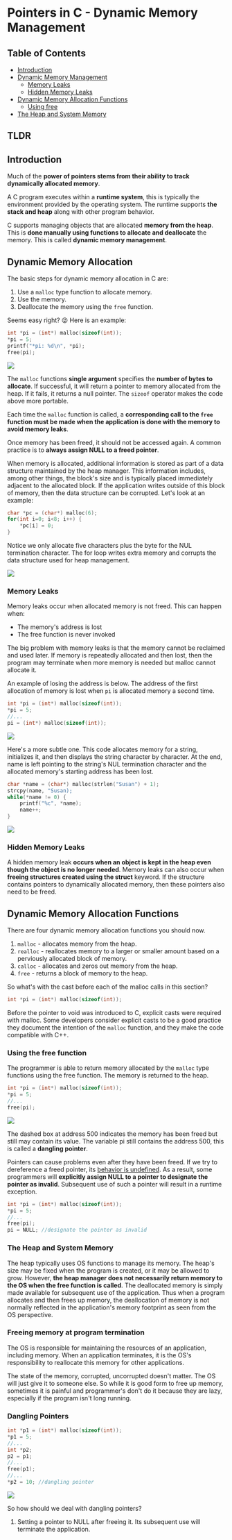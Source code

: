 # Pointers in C - Dynamic Memory Management

## Table of Contents

* [Introduction](#introduction)
* [Dynamic Memory Management](#dynamic-memory-management)
    * [Memory Leaks](#memory-leaks)
    * [Hidden Memory Leaks](#hidden-memory-leaks)
* [Dynamic Memory Allocation Functions](#dynamic-memory-allocation-functions)
    * [Using free](#using-the-free-function)
* [The Heap and System Memory](#the-heap-and-system-memory)


## TLDR

## Introduction

Much of the **power of pointers stems from their ability to track dynamically allocated memory**.

A C program executes within a **runtime system**, this is typically the environment provided by the operating system. The runtime supports **the stack and heap** along with other program behavior.

C supports managing objects that are allocated **memory from the heap**. This is **done manually using functions to allocate and deallocate** the memory. This is called **dynamic memory management**.

## Dynamic Memory Allocation

The basic steps for dynamic memory allocation in C are:
1. Use a `malloc` type function to allocate memory.
2. Use the memory.
3. Deallocate the memory using the `free` function.

Seems easy right? 😝 Here is an example:

```c
int *pi = (int*) malloc(sizeof(int));
*pi = 5;
printf("*pi: %d\n", *pi);
free(pi);
```

<img src="2_resources/allocate_int.png">

The `malloc` functions **single argument** specifies the **number of bytes to allocate**. If successful, it will return a pointer to memory allocated from the heap. If it fails, it returns a null pointer. The `sizeof` operator makes the code above more portable.

Each time the `malloc` function is called, a **corresponding call to the `free` function must be made when the application is done with the memory to avoid memory leaks**.

Once memory has been freed, it should not be accessed again. A common practice is to **always assign NULL to a freed pointer**.

When memory is allocated, additional information is stored as part of a data structure maintained by the heap manager. This information includes, among other things, the block's size and is typically placed immediately adjacent to the allocated block. If the application writes outside of this block of memory, then the data structure can be corrupted. Let's look at an example:

```c
char *pc = (char*) malloc(6);
for(int i=0; i<8; i++) {
    *pc[i] = 0;
}
```

Notice we only allocate five characters plus the byte for the NUL termination character. The for loop writes extra memory and corrupts the data structure used for heap management.

<img src="2_resources/extra_memory.md">

### Memory Leaks

Memory leaks occur when allocated memory is not freed. This can happen when:

* The memory's address is lost
* The free function is never invoked

The big problem with memory leaks is that the memory cannot be reclaimed and used later. If memory is repeatedly allocated and then lost, then the program may terminate when more memory is needed but malloc cannot allocate it.

An example of losing the address is below. The address of the first allocation of memory is lost when `pi` is allocated memory a second time.

```c
int *pi = (int*) malloc(sizeof(int));
*pi = 5;
//...
pi = (int*) malloc(sizeof(int));
```

<img src="2_resources/losing_an_address.png">

Here's a more subtle one. This code allocates memory for a string, initializes it, and then displays the string character by character. At the end, name is left pointing to the string's NUL termination character and the allocated memory's starting address has been lost.

```c
char *name = (char*) malloc(strlen("Susan") + 1);
strcpy(name, "Susan);
while(*name != 0) {
    printf("%c", *name);
    name++;
}
```

<img src="2_resources/losing_an_address2.png">

### Hidden Memory Leaks

A hidden memory leak **occurs when an object is kept in the heap even though the object is no longer needed**. Memory leaks can also occur when **freeing structures created using the struct** keyword. If the structure contains pointers to dynamically allocated memory, then these pointers also need to be freed.

## Dynamic Memory Allocation Functions

There are four dynamic memory allocation functions you should now.

1. `malloc` - allocates memory from the heap.
2. `realloc` - reallocates memory to a larger or smaller amount based on a perviously allocated block of memory.
3. `calloc` - allocates and zeros out memory from the heap.
4. `free` - returns a block of memory to the heap. 

So what's with the cast before each of the malloc calls in this section?

```c
int *pi = (int*) malloc(sizeof(int));
```

Before the pointer to void was introduced to C, explicit casts were required with malloc. Some developers consider explicit casts to be a good practice they document the intention of the `malloc` function, and they make the code compatible with C++.

### Using the free function

The programmer is able to return memory allocated by the `malloc` type functions using the free function. The memory is returned to the heap. 

```c
int *pi = (int*) malloc(sizeof(int));
*pi = 5;
//...
free(pi);
```

<img src="2_resources/release_memory.png">

The dashed box at address 500 indicates the memory has been freed but still may contain its value. The variable pi still contains the address 500, this is called a **dangling pointer**.

Pointers can cause problems even after they have been freed. If we try to dereference a freed pointer, its [behavior is undefined](1_introduction.md#c-behaviors). As a result, some programmers will **explicitly assign NULL to a pointer to designate the pointer as invalid**. Subsequent use of such a pointer will result in a runtime exception.

```c
int *pi = (int*) malloc(sizeof(int));
*pi = 5;
//...
free(pi);
pi = NULL; //designate the pointer as invalid
```

### The Heap and System Memory

The heap typically uses OS functions to manage its memory. The heap's size may be fixed when the program is created, or it may be allowed to grow. However, **the heap manager does not necessarily return memory to the OS when the free function is called**. The deallocated memory is simply made available for subsequent use of the application. Thus when a program allocates and then frees up memory, the deallocation of memory is not normally reflected in the application's memory footprint as seen from the OS perspective.

### Freeing memory at program termination

The OS is responsible for maintaining the resources of an application, including memory. When an application terminates, it is the OS's responsibility to reallocate this memory for other applications.

The state of the memory, corrupted, uncorrupted doesn't matter. The OS will just give it to someone else. So while it is good form to free up memory, sometimes it is painful and programmer's don't do it because they are lazy, especially if the program isn't long running.

### Dangling Pointers

```c
int *p1 = (int*) malloc(sizeof(int));
*p1 = 5;
//...
int *p2;
p2 = p1;
//...
free(p1);
//...
*p2 = 10; //dangling pointer
```

<img src="2_resources/dangling_pointer.png">

So how should we deal with dangling pointers?

1. Setting a pointer to NULL after freeing it. Its subsequent use will terminate the application.